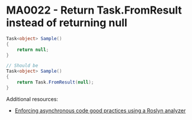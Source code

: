 # MA0022 - Return Task.FromResult instead of returning null

````csharp
Task<object> Sample()
{
    return null;
} 

// Should be
Task<object> Sample()
{
    return Task.FromResult(null);
} 
````

Additional resources: 
- [Enforcing asynchronous code good practices using a Roslyn analyzer](https://www.meziantou.net/enforcing-asynchronous-code-good-practices-using-a-roslyn-analyzer.htm)
